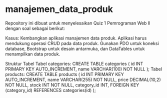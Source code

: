 # manajemen_data_produk

Repository ini dibuat untuk menyelesaikan Quiz 1 Pemrograman Web II dengan soal sebagai berikut:

Kasus: Kembangkan aplikasi manajemen data produk. Aplikasi harus mendukung operasi CRUD pada data produk. Gunakan PDO untuk koneksi database, Bootstrap untuk desain antarmuka, dan DataTables untuk menampilkan data produk.

Struktur Tabel
Tabel categories:
CREATE TABLE categories (
    id INT PRIMARY KEY AUTO_INCREMENT,
    name VARCHAR(100) NOT NULL
);
Tabel products:
CREATE TABLE products (
    id INT PRIMARY KEY AUTO_INCREMENT,
    name VARCHAR(255) NOT NULL,
    price DECIMAL(10,2) NOT NULL,
    stock INT NOT NULL,
    category_id INT,
    FOREIGN KEY (category_id) REFERENCES categories(id)
);
